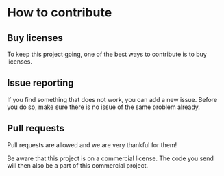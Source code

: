 # How to contribute

## Buy licenses

To keep this project going, one of the best ways to contribute is to buy licenses.

## Issue reporting

If you find something that does not work, you can add a new issue. Before you do so, make sure there is no issue of the same problem already.

## Pull requests

Pull requests are allowed and we are very thankful for them!

Be aware that this project is on a commercial license. The code you send will then also be a part of this commercial project.